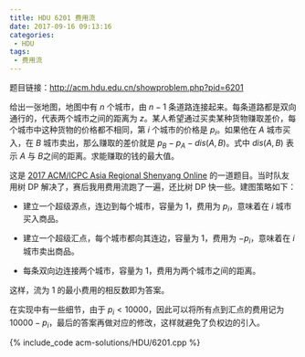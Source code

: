 ```yaml
---
title: HDU 6201 费用流
date: 2017-09-16 09:13:16
categories:
 - HDU
tags:
 - 费用流
---
```


题目链接：http://acm.hdu.edu.cn/showproblem.php?pid=6201

给出一张地图，地图中有 $n$ 个城市，由 $n - 1$ 条道路连接起来。每条道路都是双向通行的，代表两个城市之间的距离为 $z$。某人希望通过买卖某种货物赚取差价，每个城市中这种货物的价格都不相同，第 $i$ 个城市的价格是 $p_i$。如果他在 $A$ 城市买入，在 $B$ 城市卖出，那么赚取的差价就是 $p_B - p_A - dis(A, B)$。式中 $dis(A, B)$ 表示 $A$ 与 $B$之间的距离。求能赚取的钱的最大值。

<!-- more -->

这是 [2017 ACM/ICPC Asia Regional Shenyang Online](http://acm.hdu.edu.cn/search.php?field=problem&key=2017+ACM%2FICPC+Asia+Regional+Shenyang+Online&source=1&searchmode=source) 的一道题目。当时队友用树 DP 解决了，赛后我用费用流跑了一遍，还比树 DP 快一些。建图策略如下：

* 建立一个超级源点，连边到每个城市，容量为 1，费用为 $p_i$，意味着在 $i$ 城市买入商品。

* 建立一个超级汇点，每个城市都向其连边，容量为 1，费用为 $-p_i$，意味着在 $i$ 城市卖出商品。

* 每条双向边连接两个城市，容量为 1，费用为两个城市之间的距离。

这样，流为 1 的最小费用的相反数即为答案。

在实现中有一些细节，由于 $p_i < 10000$，因此可以将所有点到汇点的费用记为 $10000 - p_i$，最后的答案再做对应的修改，这样就避免了负权边的引入。

{% include_code acm-solutions/HDU/6201.cpp %}